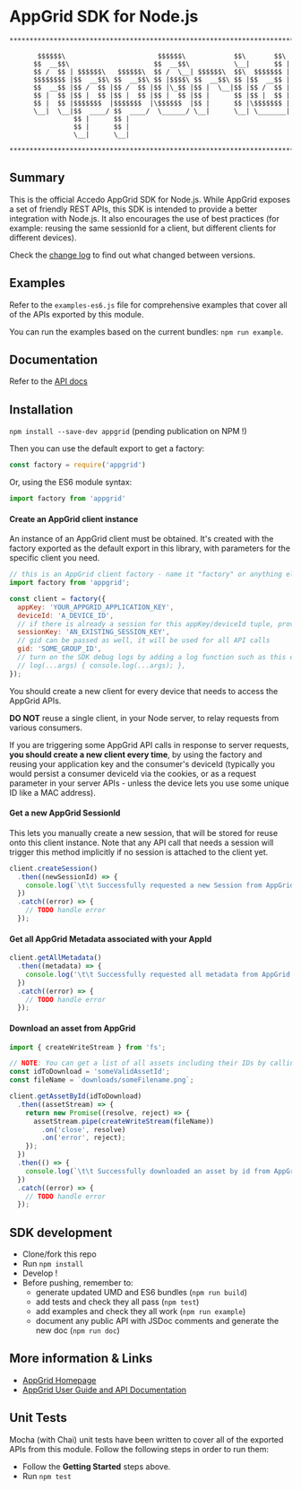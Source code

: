 # AppGrid SDK for Node.js

```
*******************************************************************************

       $$$$$$\                       $$$$$$\            $$\       $$\
      $$  __$$\                     $$  __$$\           \__|      $$ |
      $$ /  $$ | $$$$$$\   $$$$$$\  $$ /  \__| $$$$$$\  $$\  $$$$$$$ |
      $$$$$$$$ |$$  __$$\ $$  __$$\ $$ |$$$$\ $$  __$$\ $$ |$$  __$$ |
      $$  __$$ |$$ /  $$ |$$ /  $$ |$$ |\_$$ |$$ |  \__|$$ |$$ /  $$ |
      $$ |  $$ |$$ |  $$ |$$ |  $$ |$$ |  $$ |$$ |      $$ |$$ |  $$ |
      $$ |  $$ |$$$$$$$  |$$$$$$$  |\$$$$$$  |$$ |      $$ |\$$$$$$$ |
      \__|  \__|$$  ____/ $$  ____/  \______/ \__|      \__| \_______|
                $$ |      $$ |
                $$ |      $$ |
                \__|      \__|

*******************************************************************************
```

## Summary
This is the official Accedo AppGrid SDK for Node.js.
While AppGrid exposes a set of friendly REST APIs, this SDK is intended to provide a better integration with Node.js.
It also encourages the use of best practices (for example: reusing the same sessionId for a client, but different clients for different devices).

Check the [change log](./CHANGELOG.md) to find out what changed between versions.

## Examples
Refer to the `examples-es6.js` file for comprehensive examples that cover all of the APIs exported by this module.

You can run the examples based on the current bundles: `npm run example`.

## Documentation

Refer to the [API docs](./API.md)

## Installation

`npm install --save-dev appgrid` (pending publication on NPM !)

Then you can use the default export to get a factory:
```js
const factory = require('appgrid')
```
Or, using the ES6 module syntax:
```js
import factory from 'appgrid'
```

#### Create an AppGrid client instance
An instance of an AppGrid client must be obtained. It's created with the factory exported as the default export in this library, with parameters for the specific client you need.

```javascript
// this is an AppGrid client factory - name it "factory" or anything else
import factory from 'appgrid';

const client = factory({
  appKey: 'YOUR_APPGRID_APPLICATION_KEY',
  deviceId: 'A_DEVICE_ID',
  // if there is already a session for this appKey/deviceId tuple, provide it
  sessionKey: 'AN_EXISTING_SESSION_KEY',
  // gid can be passed as well, it will be used for all API calls
  gid: 'SOME_GROUP_ID',
  // turn on the SDK debug logs by adding a log function such as this one
  // log(...args) { console.log(...args); },
});
```

You should create a new client for every device that needs to access the AppGrid APIs.

**DO NOT** reuse a single client, in your Node server, to relay requests from various consumers.

If you are triggering some AppGrid API calls in response to server requests, **you should create a new client every time**, by using the factory and reusing your application key and the consumer's deviceId (typically you would persist a consumer deviceId via the cookies, or as a request parameter in your server APIs - unless the device lets you use some unique ID like a MAC address).

#### Get a new AppGrid SessionId

This lets you manually create a new session, that will be stored for reuse onto this client instance.
Note that any API call that needs a session will trigger this method implicitly if no session is attached to the client yet.

```javascript
client.createSession()
  .then((newSessionId) => {
    console.log(`\t\t Successfully requested a new Session from AppGrid.\n\t\t   SessionId: ${newSessionId}`);
  })
  .catch((error) => {
    // TODO handle error
  });

```

#### Get all AppGrid Metadata associated with your AppId
```javascript
client.getAllMetadata()
  .then((metadata) => {
    console.log('\t\t Successfully requested all metadata from AppGrid', metadata);
  })
  .catch((error) => {
    // TODO handle error
  });
```

#### Download an asset from AppGrid
```javascript
import { createWriteStream } from 'fs';

// NOTE: You can get a list of all assets including their IDs by calling the 'getAllAssets' API
const idToDownload = 'someValidAssetId';
const fileName = `downloads/someFilename.png`;

client.getAssetById(idToDownload)
  .then((assetStream) => {
    return new Promise((resolve, reject) => {
      assetStream.pipe(createWriteStream(fileName))
        .on('close', resolve)
        .on('error', reject);
    });
  })
  .then(() => {
    console.log(`\t\t Successfully downloaded an asset by id from AppGrid.\n\t\t AssetId used: ${idToDownload}.\n\t\t Filename: ${fileName}`);
  })
  .catch((error) => {
    // TODO handle error
  });
```

## SDK development

  * Clone/fork this repo
  * Run `npm install`
  * Develop !
  * Before pushing, remember to:
    - generate updated UMD and ES6 bundles (`npm run build`)
    - add tests and check they all pass (`npm test`)
    - add examples and check they all work (`npm run example`)
    - document any public API with JSDoc comments and generate the new doc (`npm run doc`)

## More information & Links

* [AppGrid Homepage](http://appgrid.accedo.tv/)
* [AppGrid User Guide and API Documentation](https://appgrid.cloud.accedo.tv/help)

## Unit Tests
  Mocha (with Chai) unit tests have been written to cover all of the exported APIs from this module. Follow the following steps in order to run them:

  * Follow the **Getting Started** steps above.
  * Run `npm test`
